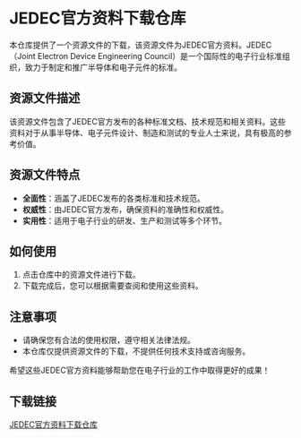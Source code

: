 # JEDEC官方资料下载仓库

本仓库提供了一个资源文件的下载，该资源文件为JEDEC官方资料。JEDEC（Joint Electron Device Engineering Council）是一个国际性的电子行业标准组织，致力于制定和推广半导体和电子元件的标准。

## 资源文件描述

该资源文件包含了JEDEC官方发布的各种标准文档、技术规范和相关资料。这些资料对于从事半导体、电子元件设计、制造和测试的专业人士来说，具有极高的参考价值。

## 资源文件特点

- **全面性**：涵盖了JEDEC发布的各类标准和技术规范。
- **权威性**：由JEDEC官方发布，确保资料的准确性和权威性。
- **实用性**：适用于电子行业的研发、生产和测试等多个环节。

## 如何使用

1. 点击仓库中的资源文件进行下载。
2. 下载完成后，您可以根据需要查阅和使用这些资料。

## 注意事项

- 请确保您有合法的使用权限，遵守相关法律法规。
- 本仓库仅提供资源文件的下载，不提供任何技术支持或咨询服务。

希望这些JEDEC官方资料能够帮助您在电子行业的工作中取得更好的成果！

## 下载链接

[JEDEC官方资料下载仓库](https://pan.quark.cn/s/48090e64be64)